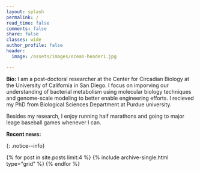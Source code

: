 ```yaml
---
layout: splash
permalink: /
read_time: false
comments: false
share: false
classes: wide
author_profile: false
header:
  image: /assets/images/ocean-header1.jpg

---
```

**Bio:**
I am a post-doctoral researcher at the Center for Circadian Biology at the University of California in San Diego. I focus on imporving our understanding of bacterial metabolism using molecular biology techniques and genome-scale modeling to better enable engineering efforts. I recieved my PhD from Biological Sciences Department at Purdue university. 

Besides my research, I enjoy running half marathons and going to major leage baseball games whenever I can.

**Recent news:** 

{: .notice--info}
<div class="grid__wrapper">
  {% for post in site.posts limit:4 %}
    {% include archive-single.html type="grid" %}
  {% endfor %}
</div>
